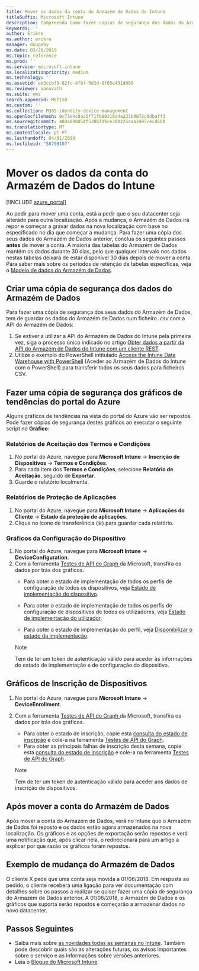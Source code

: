 ```yaml
---
title: Mover os dados da conta do Armazém de Dados do Intune
titleSuffix: Microsoft Intune
description: Compreenda como fazer cópias de segurança dos dados do Armazém de Dados do Intune ao mover a sua conta.
keywords: ''
author: Erikre
ms.author: erikre
manager: dougeby
ms.date: 03/26/2019
ms.topic: reference
ms.prod: ''
ms.service: microsoft-intune
ms.localizationpriority: medium
ms.technology: ''
ms.assetid: ee3ccbf9-82fc-4fbf-9d3d-8f05e431d090
ms.reviewer: aanavath
ms.suite: ems
search.appverid: MET150
ms.custom: ''
ms.collection: M365-identity-device-management
ms.openlocfilehash: 0c73e4c8aa5f71fb80110d4a223b9872c8dbaff3
ms.sourcegitcommit: 484a898d54f5386fdbce300225aaa3495cecd6b0
ms.translationtype: MT
ms.contentlocale: pt-PT
ms.lasthandoff: 04/01/2019
ms.locfileid: "58798107"
---
```

# <a name="move-your-intune-data-warehouse-account-data"></a>Mover os dados da conta do Armazém de Dados do Intune 

[!INCLUDE [azure_portal](./includes/azure_portal.md)]

Ao pedir para mover uma conta, está a pedir que o seu datacenter seja alterado para outra localização. Após a mudança, o Armazém de Dados irá repor e começar a gravar dados na nova localização com base no especificado no dia que começar a mudança. Para fazer uma cópia dos seus dados do Armazém de Dados anterior, conclua os seguintes passos **antes** de mover a conta. A maioria das tabelas do Armazém de Dados mantém os dados durante 30 dias, pelo que qualquer intervalo nos dados nestas tabelas deixará de estar disponível 30 dias depois de mover a conta. Para saber mais sobre os períodos de retenção de tabelas específicas, veja o [Modelo de dados do Armazém de Dados](reports-ref-data-model.md). 

## <a name="back-up-your-data-warehouse-data"></a>Criar uma cópia de segurança dos dados do Armazém de Dados 

Para fazer uma cópia de segurança dos seus dados do Armazém de Dados, tem de guardar os dados do Armazém de Dados num ficheiro *.csv* com a API do Armazém de Dados:  

1. Se estiver a utilizar a API do Armazém de Dados do Intune pela primeira vez, siga o processo único indicado no artigo [Obter dados a partir da API do Armazém de Dados do Intune com um cliente REST](reports-proc-data-rest.md).
2. Utilize o exemplo do PowerShell intitulado [Access the Intune Data Warehouse with PowerShell](https://github.com/Microsoft/Intune-Data-Warehouse/tree/master/Samples/PowerShell) (Aceder ao Armazém de Dados do Intune com o PowerShell) para transferir todos os seus dados para ficheiros CSV. 

## <a name="back-up-your-trend-charts-from-the-azure-portal"></a>Fazer uma cópia de segurança dos gráficos de tendências do portal do Azure

Alguns gráficos de tendências na vista do portal do Azure vão ser repostos. Pode fazer cópias de segurança destes gráficos ao executar o seguinte script no **Gráfico**:   

### <a name="terms--conditions-acceptance-reports"></a>Relatórios de Aceitação dos Termos e Condições
1. No portal do Azure, navegue para **Microsoft Intune** -> **Inscrição de Dispositivos** -> **Termos e Condições**.
2. Para cada item dos **Termos e Condições**, selecione **Relatório de Aceitação**, seguido de **Exportar**.
3. Guarde o relatório localmente.
 
### <a name="app-protection-reports"></a>Relatórios de Proteção de Aplicações  
1. No portal do Azure, navegue para **Microsoft Intune** -> **Aplicações do Cliente** -> **Estado da proteção de aplicações**.
2. Clique no ícone de transferência (⤓) para guardar cada relatório.

### <a name="device-configuration-charts"></a>Gráficos da Configuração do Dispositivo 
1. No portal do Azure, navegue para **Microsoft Intune** -> **DeviceConfiguration**.
2. Com a ferramenta [Testes de API do Graph ](https://developer.microsoft.com/graph/graph-explorer) da Microsoft, transfira os dados por trás dos gráficos. 
    - Para obter o estado de implementação de todos os perfis de configuração de todos os dispositivos, veja [Estado de implementação do dispositivo](https://graph.microsoft.com/beta/reports/deviceConfigurationDeviceActivity/content).

    - Para obter o estado de implementação de todos os perfis de configuração de dispositivos de todos os utilizadores, veja [Estado de implementação do utilizador](https://graph.microsoft.com/beta/reports/deviceConfigurationUserActivity/content).

    - Para obter o estado de implementação do perfil, veja [Disponibilizar o estado da implementação](https://graph.microsoft.com/beta/deviceManagement/deviceConfigurations?$select=id,displayName,lastModifiedDateTime,deviceStatusOverview&$expand=deviceStatusOverview).
  
    > [!NOTE]
    > Tem de ter um token de autenticação válido para aceder às informações do estado de implementação e de configuração do dispositivo.

## <a name="device-enrollment-charts"></a>Gráficos de Inscrição de Dispositivos
1. No portal do Azure, navegue para **Microsoft Intune** -> **DeviceEnrollment**.
2. Com a ferramenta [Testes de API do Graph ](https://developer.microsoft.com/graph/graph-explorer) da Microsoft, transfira os dados por trás dos gráficos.
    - Para obter o estado de inscrição, copie esta [consulta do estado de inscrição](https://graph.microsoft.com/beta/reports/managedDeviceEnrollmentFailureTrends()/content) e cole-a na ferramenta [Testes de API do Graph](https://developer.microsoft.com/graph/graph-explorer).
    - Para obter as principais falhas de inscrição desta semana, copie esta [consulta do estado de inscrição](https://graph.microsoft.com/beta/reports/managedDeviceEnrollmentTopFailures(period=null)/content) e cole-a na ferramenta [Testes de API do Graph](https://developer.microsoft.com/graph/graph-explorer).

    > [!NOTE]
    > Tem de ter um token de autenticação válido para aceder aos dados de inscrição de dispositivos. 

## <a name="after-a-data-warehouse-account-move"></a>Após mover a conta do Armazém de Dados

Após mover a conta do Armazém de Dados, verá no Intune que o Armazém de Dados foi reposto e os dados estão agora armazenados na nova localização. Os gráficos e as opções de exportação serão repostos e verá uma notificação que, após clicar nela, o redirecionará para um artigo a explicar por que razão os gráficos foram repostos.  

## <a name="data-warehouse-move-example"></a>Exemplo de mudança do Armazém de Dados 

O cliente X pede que uma conta seja movida a 01/06/2018. Em resposta ao pedido, o cliente receberá uma ligação para ver documentação com detalhes sobre os passos a realizar se quiser fazer uma cópia de segurança do Armazém de Dados anterior. A 01/06/2018, o Armazém de Dados e os gráficos que suporta serão repostos e começarão a armazenar dados no novo datacenter. 

## <a name="next-steps"></a>Passos Seguintes

 - Saiba mais sobre [as novidades todas as semanas no Intune](whats-new.md). Também pode descobrir quais são as alterações futuras, os avisos importantes sobre o serviço e as informações sobre versões anteriores.
 - Leia o [Blogue do Microsoft Intune](https://go.microsoft.com/fwlink/?LinkID=273882).
